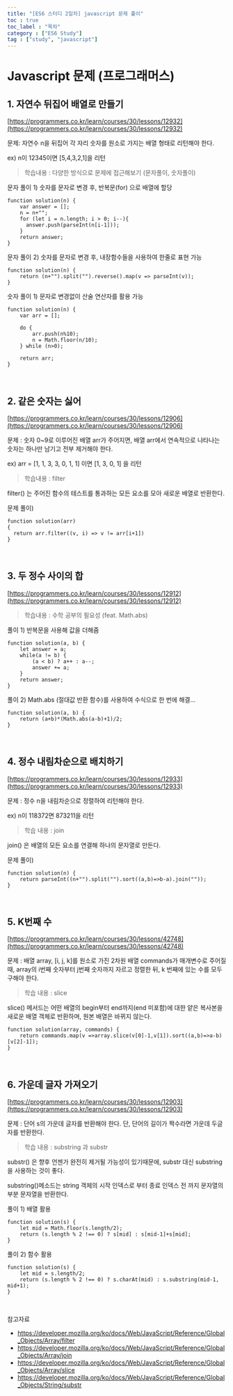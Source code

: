 ```yaml
---
title: "[ES6 스터디 2일차] javascript 문제 풀이"
toc : true
toc_label : "목차"
category : ["ES6 Study"]
tag : ["study", "javascript"]
---
```


# Javascript 문제 (프로그래머스)
## 1. 자연수 뒤집어 배열로 만들기
[https://programmers.co.kr/learn/courses/30/lessons/12932](https://programmers.co.kr/learn/courses/30/lessons/12932)

문제: 자연수 n을 뒤집어 각 자리 숫자를 원소로 가지는 배열 형태로 리턴해야 한다.

ex) n이 12345이면 [5,4,3,2,1]을 리턴


> 학습내용 : 다양한 방식으로 문제에 접근해보기 (문자풀이, 숫자풀이)
 

문자 풀이 1) 숫자를 문자로 변경 후,  반복문(for) 으로 배열에 할당
```
function solution(n) {
    var answer = [];
    n = n+"";
    for (let i = n.length; i > 0; i--){
      answer.push(parseInt(n[i-1]));
    }
    return answer;
}
```
 
 문자 풀이 2) 숫자를 문자로 변경 후, 내장함수들을 사용하여 한줄로 표현 가능
```
function solution(n) {
    return (n+"").split("").reverse().map(v => parseInt(v));
}
```
숫자 풀이 1) 문자로 변경없이 산술 연산자를 활용 가능
```
function solution(n) {
    var arr = [];

    do {
        arr.push(n%10);
        n = Math.floor(n/10);
    } while (n>0);

    return arr;
}
```
<br>

## 2. 같은 숫자는 싫어
[https://programmers.co.kr/learn/courses/30/lessons/12906](https://programmers.co.kr/learn/courses/30/lessons/12906)

문제 : 숫자 0~9로 이루어진 배열 arr가 주어지면, 배열 arr에서 연속적으로 나타나는 숫자는 하나만 남기고 전부 제거해야 한다.

ex) arr = [1, 1, 3, 3, 0, 1, 1] 이면 [1, 3, 0, 1] 을 리턴 


> 학습내용 : filter

filter() 는 주어진 함수의 테스트를 통과하는 모든 요소를 모아 새로운 배열로 반환한다.

문제 풀이)
```
function solution(arr)
{
  return arr.filter((v, i) => v != arr[i+1])
}
```
<br>

## 3. 두 정수 사이의 합
[https://programmers.co.kr/learn/courses/30/lessons/12912](https://programmers.co.kr/learn/courses/30/lessons/12912)


> 학습내용 : 수학 공부의 필요성 (feat. Math.abs)

풀이 1) 반복문을 사용해 값을 더해줌
```
function solution(a, b) {
    let answer = a;
    while(a != b) {
        (a < b) ? a++ : a--;
        answer += a;
    }
    return answer;
}
```
풀이 2) Math.abs (절대값 반환 함수)를 사용하여 수식으로 한 번에 해결... 
```
function solution(a, b) {
    return (a+b)*(Math.abs(a-b)+1)/2;
}
```
<br>

## 4. 정수 내림차순으로 배치하기
[https://programmers.co.kr/learn/courses/30/lessons/12933](https://programmers.co.kr/learn/courses/30/lessons/12933)

문제 : 정수 n을 내림차순으로 정렬하여 리턴해야 한다. 

ex) n이 118372면 873211을 리턴

> 학습 내용 : join

join() 은 배열의 모든 요소를 연결해 하나의 문자열로 만든다.

문제 풀이)
```
function solution(n) {
    return parseInt((n+"").split("").sort((a,b)=>b-a).join(""));
}
```
<br>

## 5. K번째 수
[https://programmers.co.kr/learn/courses/30/lessons/42748](https://programmers.co.kr/learn/courses/30/lessons/42748)

문제 : 배열 array, [i, j, k]를 원소로 가진 2차원 배열 commands가 매개변수로 주어질 때, 
array의 i번째 숫자부터 j번째 숫자까지 자르고 정렬한 뒤, k 번째에 있는 수를 모두 구해야 한다.

 

> 학습 내용 : slice

slice() 메서드는 어떤 배열의 begin부터 end까지(end 미포함)에 대한 얕은 복사본을 새로운 배열 객체로 반환하며, 원본 배열은 바뀌지 않는다.

```
function solution(array, commands) {
    return commands.map(v =>array.slice(v[0]-1,v[1]).sort((a,b)=>a-b)[v[2]-1]);
}
```

<br>

## 6. 가운데 글자 가져오기
[https://programmers.co.kr/learn/courses/30/lessons/12903](https://programmers.co.kr/learn/courses/30/lessons/12903)

문제 : 단어 s의 가운데 글자를 반환해야 한다. 단, 단어의 길이가 짝수라면 가운데 두글자를 반환한다.

>학습 내용 : substring 과 substr

substr() 은 향후 언젠가 완전히 제거될 가능성이 있기때문에, substr 대신 substring을 사용하는 것이 좋다.

substring()메소드는 string 객체의 시작 인덱스로 부터 종료 인덱스 전 까지 문자열의 부분 문자열을 반환한다.

풀이 1) 배열 활용
```
function solution(s) {
    let mid = Math.floor(s.length/2);
    return (s.length % 2 !== 0) ? s[mid] : s[mid-1]+s[mid];
}
```
풀이 2) 함수 활용
```
function solution(s) {
    let mid = s.length/2;
    return (s.length % 2 !== 0) ? s.charAt(mid) : s.substring(mid-1, mid+1);
}
```
<br>


참고자료
- https://developer.mozilla.org/ko/docs/Web/JavaScript/Reference/Global_Objects/Array/filter
- https://developer.mozilla.org/ko/docs/Web/JavaScript/Reference/Global_Objects/Array/join
- https://developer.mozilla.org/ko/docs/Web/JavaScript/Reference/Global_Objects/Array/slice
- https://developer.mozilla.org/ko/docs/Web/JavaScript/Reference/Global_Objects/String/substr
